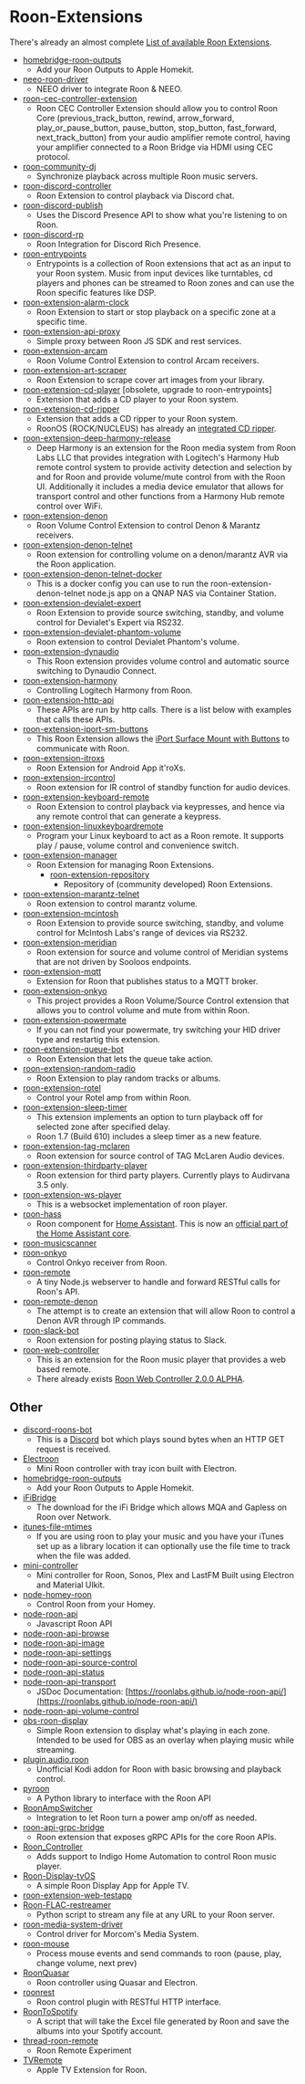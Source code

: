 # Roon-Extensions

There's already an almost complete [List of available Roon Extensions](https://github.com/TheAppgineer/roon-extension-manager/wiki/Extension-Repository).

* [homebridge-roon-outputs](https://github.com/jptaranto/homebridge-roon-outputs)
  * Add your Roon Outputs to Apple Homekit.
* [neeo-roon-driver](https://github.com/docbobo/neeo-roon-driver)
  * NEEO driver to integrate Roon & NEEO.
* [roon-cec-controller-extension](https://github.com/benjaminbellamy/roon-cec-controller-extension)
  * Roon CEC Controller Extension should allow you to control Roon Core (previous_track_button, rewind, arrow_forward, play_or_pause_button, pause_button, stop_button, fast_forward, next_track_button) from your audio amplifier remote control, having your amplifier connected to a Roon Bridge via HDMI using CEC protocol.
* [roon-community-dj](https://github.com/nugget/roon-community-dj)
  * Synchronize playback across multiple Roon music servers.
* [roon-discord-controller](https://github.com/nugget/roon-discord-controller)
  * Roon Extension to control playback via Discord chat.
* [roon-discord-publish](https://github.com/williamtdr/roon-discord-publish)
  * Uses the Discord Presence API to show what you're listening to on Roon.
* [roon-discord-rp](https://github.com/jamesxsc/roon-discord-rp)
  * Roon Integration for Discord Rich Presence.
* [roon-entrypoints](https://github.com/TheAppgineer/roon-entrypoints)
  * Entrypoints is a collection of Roon extensions that act as an input to your Roon system. Music from input devices like turntables, cd players and phones can be streamed to Roon zones and can use the Roon specific features like DSP.
* [roon-extension-alarm-clock](https://github.com/TheAppgineer/roon-extension-alarm-clock)
  * Roon Extension to start or stop playback on a specific zone at a specific time.
* [roon-extension-api-proxy](https://github.com/maniac0r/roon-extension-api-proxy)
  * Simple proxy between Roon JS SDK and rest services.
* [roon-extension-arcam](https://github.com/docbobo/roon-extension-arcam)
  * Roon Volume Control Extension to control Arcam receivers.
* [roon-extension-art-scraper](https://github.com/TheAppgineer/roon-extension-art-scraper)
  * Roon Extension to scrape cover art images from your library.
* [roon-extension-cd-player](https://github.com/TheAppgineer/roon-extension-cd-player) [obsolete, upgrade to roon-entrypoints]
  * Extension that adds a CD player to your Roon system.
* [roon-extension-cd-ripper](https://github.com/TheAppgineer/roon-extension-cd-ripper)
  * Extension that adds a CD ripper to your Roon system.
  * RoonOS (ROCK/NUCLEUS) has already an [integrated CD ripper](https://help.roonlabs.com/portal/en/kb/articles/roon-os-cdrom).
* [roon-extension-deep-harmony-release](https://github.com/Khazul/roon-extension-deep-harmony-release)
  * Deep Harmony is an extension for the Roon media system from Roon Labs LLC that provides integration with Logitech's Harmony Hub remote control system to provide activity detection and selection by and for Roon and provide volume/mute control from with the Roon UI. Additionally it includes a media device emulator that allows for transport control and other functions from a Harmony Hub remote control over WiFi.
* [roon-extension-denon](https://github.com/docbobo/roon-extension-denon)
  * Roon Volume Control Extension to control Denon & Marantz receivers.
* [roon-extension-denon-telnet](https://github.com/ascl00/roon-extension-denon-telnet)
  * Roon extension for controlling volume on a denon/marantz AVR via the Roon application.
* [roon-extension-denon-telnet-docker](https://github.com/ascl00/roon-extension-denon-telnet-docker)
  * This is a docker config you can use to run the roon-extension-denon-telnet node.js app on a QNAP NAS via Container Station.
* [roon-extension-devialet-expert](https://github.com/RoonLabs/roon-extension-devialet-expert)
  * Roon Extension to provide source switching, standby, and volume control for Devialet's Expert via RS232.
* [roon-extension-devialet-phantom-volume](https://github.com/RoonLabs/roon-extension-devialet-phantom-volume)
  * Roon extension to control Devialet Phantom's volume.
* [roon-extension-dynaudio](https://github.com/naepflin/roon-extension-dynaudio)
  * This Roon extension provides volume control and automatic source switching to Dynaudio Connect.
* [roon-extension-harmony](https://github.com/docbobo/roon-extension-harmony)
  * Controlling Logitech Harmony from Roon.
* [roon-extension-http-api](https://github.com/st0g1e/roon-extension-http-api)
  * These APIs are run by http calls. There is a list below with examples that calls these APIs.
* [roon-extension-iport-sm-buttons](https://github.com/RoonLabs/roon-extension-iport-sm-buttons)
  * This Roon Extension allows the [iPort Surface Mount with Buttons](http://iportproducts.com/surfacemountbuttons) to communicate with Roon.
* [roon-extension-itroxs](https://github.com/bsc101/roon-extension-itroxs)
  * Roon Extension for Android App it'roXs.
* [roon-extension-ircontrol](https://github.com/stefan747/roon-extension-ircontrol)
  * Roon extension for IR control of standby function for audio devices.
* [roon-extension-keyboard-remote](https://github.com/mjmaisey/roon-extension-keyboard-remote)
  * Roon Extension to control playback via keypresses, and hence via any remote control that can generate a keypress.
* [roon-extension-linuxkeyboardremote](https://github.com/naepflin/roon-extension-linuxkeyboardremote)
  * Program your Linux keyboard to act as a Roon remote. It supports play / pause, volume control and convenience switch.
* [roon-extension-manager](https://github.com/TheAppgineer/roon-extension-manager)
  * Roon Extension for managing Roon Extensions.
    * [roon-extension-repository](https://github.com/TheAppgineer/roon-extension-repository)
      * Repository of (community developed) Roon Extensions.
* [roon-extension-marantz-telnet](https://github.com/mccainca/roon-extension-marantz-telnet)
  * Roon extension to control marantz volume.
* [roon-extension-mcintosh](https://github.com/stefan747/roon-extension-mcintosh)
  * Roon Extension to provide source switching, standby, and volume control for McIntosh Labs's range of devices via RS232.
* [roon-extension-meridian](https://github.com/RoonLabs/roon-extension-meridian)
  * Roon extension for source and volume control of Meridian systems that are not driven by Sooloos endpoints.
* [roon-extension-mqtt](https://github.com/fjgalesloot/roon-extension-mqtt)
  * Extension for Roon that publishes status to a MQTT broker.
* [roon-extension-onkyo](https://github.com/marcelveldt/roon-extension-onkyo)
  * This project provides a Roon Volume/Source Control extension that allows you to control volume and mute from within Roon.
* [roon-extension-powermate](https://github.com/RoonLabs/roon-extension-powermate)
  * If you can not find your powermate, try switching your HID driver type and restartig this extension.
* [roon-extension-queue-bot](https://github.com/TheAppgineer/roon-extension-queue-bot)
  * Roon Extension that lets the queue take action.
* [roon-extension-random-radio](https://github.com/TheAppgineer/roon-extension-random-radio)
  * Roon Extension to play random tracks or albums.
* [roon-extension-rotel](https://github.com/bsc101/roon-extension-rotel)
  * Control your Rotel amp from within Roon.
* [roon-extension-sleep-timer](https://github.com/bancofan/roon-extension-sleep-timer)
  * This extension implements an option to turn playback off for selected zone after specified delay.
  * Roon 1.7 (Build 610) includes a sleep timer as a new feature.
* [roon-extension-tag-mclaren](https://github.com/TheAppgineer/roon-extension-tag-mclaren)
  * Roon extension for source control of TAG McLaren Audio devices.
* [roon-extension-thirdparty-player](https://github.com/st0g1e/roon-extension-thirdparty-player)
  * Roon extension for third party players. Currently plays to Audirvana 3.5 only.
* [roon-extension-ws-player](https://github.com/st0g1e/roon-extension-ws-player)
  * This is a websocket implementation of roon player.
* [roon-hass](https://github.com/marcelveldt/roon-hass)
  * Roon component for [Home Assistant](https://www.home-assistant.io/).
    This is now an [official part of the Home Assistant core](https://github.com/home-assistant/core/tree/dev/homeassistant/components/roon).
* [roon-musicscanner](https://github.com/rasuni/roon-musicscanner)
* [roon-onkyo](https://github.com/kosmikkosmik/roon-onkyo)
  * Control Onkyo receiver from Roon.
* [roon-remote](https://github.com/varunrandery/roon-remote)
  * A tiny Node.js webserver to handle and forward RESTful calls for Roon's API.
* [roon-remote-denon](https://github.com/musicfan145/roon-remote-denon)
  * The attempt is to create an extension that will allow Roon to control a Denon AVR through IP commands.
* [roon-slack-bot](https://github.com/thomasrosdahl/roon-slack-bot)
  * Roon extension for posting playing status to Slack.
* [roon-web-controller](https://github.com/pluggemi/roon-web-controller)
  * This is an extension for the Roon music player that provides a web based remote.
  * There already exists [Roon Web Controller 2.0.0 ALPHA](https://community.roonlabs.com/t/roon-web-controller-2-0-0-alpha-now-available/110504).

## Other

* [discord-roons-bot](https://github.com/MrBean355/discord-roons-bot)
  * This is a [Discord](http://discordapp.com/) bot which plays sound bytes when an HTTP GET request is received.
* [Electroon](https://github.com/wwwizzarrdry/Electroon)
  * Mini Roon controller with tray icon built with Electron.
* [homebridge-roon-outputs](https://github.com/jptaranto/homebridge-roon-outputs)
  * Add your Roon Outputs to Apple Homekit.
* [iFiBridge](https://github.com/iFiAudio/iFiBridge)
  * The download for the iFi Bridge which allows MQA and Gapless on Roon over Network.
* [itunes-file-mtimes](https://github.com/nugget/itunes-file-mtimes)
  * If you are using roon to play your music and you have your iTunes set up as a library location it can optionally use the file time to track when the file was added.
* [mini-controller](https://github.com/wwwizzarrdry/mini-controller)
  * Mini controller for Roon, Sonos, Plex and LastFM Built using Electron and Material UIkit.
* [node-homey-roon](https://github.com/mebrein/node-homey-roon)
  * Control Roon from your Homey.
* [node-roon-api](https://github.com/RoonLabs/node-roon-api)
  * Javascript Roon API
* [node-roon-api-browse](https://github.com/RoonLabs/node-roon-api-browse)
* [node-roon-api-image](https://github.com/RoonLabs/node-roon-api-image)
* [node-roon-api-settings](https://github.com/RoonLabs/node-roon-api-settings)
* [node-roon-api-source-control](https://github.com/RoonLabs/node-roon-api-source-control)
* [node-roon-api-status](https://github.com/RoonLabs/node-roon-api-status)
* [node-roon-api-transport](https://github.com/RoonLabs/node-roon-api-transport)
  * JSDoc Documentation: [https://roonlabs.github.io/node-roon-api/](https://roonlabs.github.io/node-roon-api/)
* [node-roon-api-volume-control](https://github.com/RoonLabs/node-roon-api-volume-control)
* [obs-roon-display](https://github.com/docBliny/obs-roon-display)
  * Simple Roon extension to display what's playing in each zone. Intended to be used for OBS as an overlay when playing music while streaming.
* [plugin.audio.roon](https://github.com/kodi-community-addons/plugin.audio.roon)
  * Unofficial Kodi addon for Roon with basic browsing and playback control.
* [pyroon](https://github.com/pavoni/pyroon)
   * A Python library to interface with the Roon API
* [RoonAmpSwitcher](https://github.com/superfell/RoonAmpSwitcher)
  * Integration to let Roon turn a power amp on/off as needed.
* [roon-api-grpc-bridge](https://github.com/sbosley/roon-api-grpc-bridge)
  * Roon extension that exposes gRPC APIs for the core Roon APIs.
* [Roon_Controller](https://github.com/autolog/Roon_Controller)
  * Adds support to Indigo Home Automation to control Roon music player.
* [Roon-Display-tvOS](https://github.com/MattTW/Roon-Display-tvOS)
  * A simple Roon Display App for Apple TV.
* [roon-extension-web-testapp](https://github.com/RoonLabs/roon-extension-web-testapp)
* [Roon-FLAC-restreamer](https://github.com/lfontanel/Roon-FLAC-restreamer)
  * Python script to stream any file at any URL to your Roon server.
* [roon-media-system-driver](https://github.com/ancient-geek/roon-media-system-driver)
  * Control driver for Morcom's Media System.
* [roon-mouse](https://github.com/keesma/roon-mouse)
  * Process mouse events and send commands to roon (pause, play, change volume, next prev) 
* [RoonQuasar](https://github.com/wwwizzarrdry/RoonQuasar)
  * Roon controller using Quasar and Electron.
* [roonrest](https://github.com/matteck/roonrest)
  * Roon control plugin with RESTful HTTP interface.
* [RoonToSpotify](https://github.com/JoeCotellese/RoonToSpotify)
  * A script that will take the Excel file generated by Roon and save the albums into your Spotify account.
* [thread-roon-remote](https://github.com/djthread/thread-roon-remote)
  * Roon Remote Experiment
* [TVRemote](https://github.com/RussellValiant/TVRemote)
  * Apple TV Extension for Roon.
